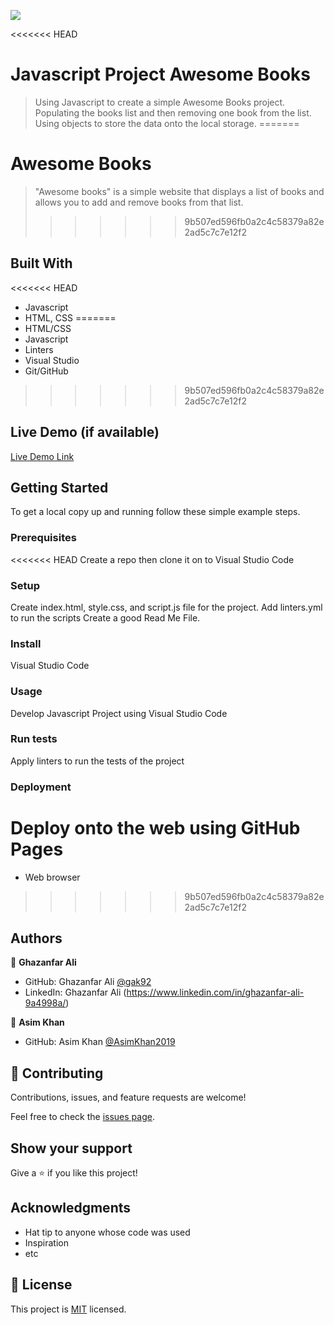 ![](https://img.shields.io/badge/Microverse-blueviolet)

<<<<<<< HEAD
# Javascript Project Awesome Books

> Using Javascript to create a simple Awesome Books project. Populating the books list and then removing one book from the list. Using objects to store the data onto the local storage.
=======
# Awesome Books

> "Awesome books" is a simple website that displays a list of books and allows you to add and remove books from that list.
>>>>>>> 9b507ed596fb0a2c4c58379a82e2ad5c7c7e12f2


## Built With

<<<<<<< HEAD
- Javascript
- HTML, CSS
=======
- HTML/CSS
- Javascript
- Linters
- Visual Studio
- Git/GitHub
>>>>>>> 9b507ed596fb0a2c4c58379a82e2ad5c7c7e12f2

## Live Demo (if available)

[Live Demo Link](https://gak92.github.io/awesome_books/)


## Getting Started


To get a local copy up and running follow these simple example steps.

### Prerequisites
<<<<<<< HEAD
Create a repo then clone it on to Visual Studio Code

### Setup
Create index.html, style.css, and script.js file for the project. 
Add linters.yml to run the scripts
Create a good Read Me File. 

### Install
Visual Studio Code 

### Usage
Develop Javascript Project using Visual Studio Code

### Run tests
Apply linters to run the tests of the project

### Deployment
Deploy onto the web using GitHub Pages
=======
- Web browser
>>>>>>> 9b507ed596fb0a2c4c58379a82e2ad5c7c7e12f2


## Authors

👤 **Ghazanfar Ali**

- GitHub: Ghazanfar Ali [@gak92](https://github.com/gak92)
- LinkedIn: Ghazanfar Ali (https://www.linkedin.com/in/ghazanfar-ali-9a4998a/)

👤 **Asim Khan**

- GitHub: Asim Khan [@AsimKhan2019](https://github.com/AsimKhan2019/)


## 🤝 Contributing

Contributions, issues, and feature requests are welcome!

Feel free to check the [issues page](../../issues/).

## Show your support

Give a ⭐️ if you like this project!

## Acknowledgments

- Hat tip to anyone whose code was used
- Inspiration
- etc

## 📝 License

This project is [MIT](./MIT.md) licensed.
